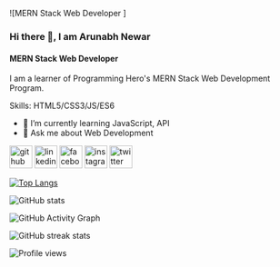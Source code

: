 ![MERN Stack Web Developer ]

### Hi there 👋, I am Arunabh Newar
#### MERN Stack Web Developer 

I am a learner of Programming Hero's MERN Stack Web Development Program.

Skills:  HTML5/CSS3/JS/ES6

- 🌱 I’m currently learning JavaScript, API 
- 💬 Ask me about Web Development  


[<img src='https://cdn.jsdelivr.net/npm/simple-icons@3.0.1/icons/github.svg' alt='github' height='40'>](https://github.com/arunabhnewar)  [<img src='https://cdn.jsdelivr.net/npm/simple-icons@3.0.1/icons/linkedin.svg' alt='linkedin' height='40'>](https://www.linkedin.com/in/newar-devil/)  [<img src='https://cdn.jsdelivr.net/npm/simple-icons@3.0.1/icons/facebook.svg' alt='facebook' height='40'>](https://www.facebook.com/arunabh.newar)  [<img src='https://cdn.jsdelivr.net/npm/simple-icons@3.0.1/icons/instagram.svg' alt='instagram' height='40'>](https://www.instagram.com/arunabhnewar/)  [<img src='https://cdn.jsdelivr.net/npm/simple-icons@3.0.1/icons/twitter.svg' alt='twitter' height='40'>](https://twitter.com/arunabh_leo)  


[![Top Langs](https://github-readme-stats.vercel.app/api/top-langs/?username=arunabhnewar)](https://github.com/anuraghazra/github-readme-stats)

![GitHub stats](https://github-readme-stats.vercel.app/api?username=arunabhnewar&show_icons=true)  

![GitHub Activity Graph](https://activity-graph.herokuapp.com/graph?username=arunabhnewar)  

![GitHub streak stats](https://github-readme-streak-stats.herokuapp.com/?user=arunabhnewar)  

![Profile views](https://gpvc.arturio.dev/arunabhnewar)  
